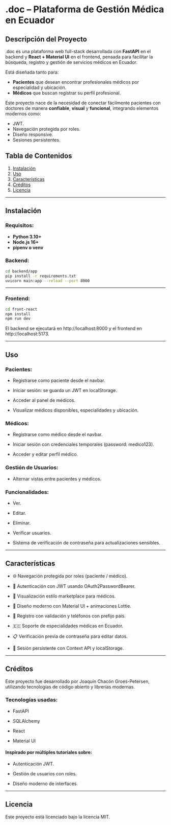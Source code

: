 # .doc – Plataforma de Gestión Médica en Ecuador

## Descripción del Proyecto

.doc es una plataforma web full-stack desarrollada con **FastAPI** en el backend y **React + Material UI** en el frontend, pensada para facilitar la búsqueda, registro y gestión de servicios médicos en Ecuador. 

Está diseñada tanto para:
- **Pacientes** que desean encontrar profesionales médicos por especialidad y ubicación.
- **Médicos** que buscan registrar su perfil profesional.

Este proyecto nace de la necesidad de conectar fácilmente pacientes con doctores de manera **confiable**, **visual** y **funcional**, integrando elementos modernos como:
- JWT.
- Navegación protegida por roles.
- Diseño responsive.
- Sesiones persistentes.

## Tabla de Contenidos

1. [Instalación](#instalación)
2. [Uso](#uso)
3. [Características](#características)
4. [Créditos](#créditos)
5. [Licencia](#licencia)

---

## Instalación

### Requisitos:
- **Python 3.10+**
- **Node.js 16+**
- **pipenv o venv**

### Backend:
```bash
cd backend/app
pip install -r requirements.txt
uvicorn main:app --reload --port 8000
```

---
### Frontend:
```bash
cd front-react
npm install
npm run dev
```
El backend se ejecutará en http://localhost:8000 y el frontend en http://localhost:5173.

---

## Uso

### Pacientes:
- Registrarse como paciente desde el navbar.
 
- Iniciar sesión: se guarda un JWT en localStorage.

- Acceder al panel de médicos.

- Visualizar médicos disponibles, especialidades y ubicación.

### Médicos:
- Registrarse como médico desde el navbar.

- Iniciar sesión con credenciales temporales (password: medico123).

- Acceder y editar perfil médico.

### Gestión de Usuarios:
- Alternar vistas entre pacientes y médicos.

### Funcionalidades:

- Ver.

- Editar.

- Eliminar.

- Verificar usuarios.

- Sistema de verificación de contraseña para actualizaciones sensibles.

---

## Características
- 🌐 Navegación protegida por roles (paciente / médico).

- 🔐 Autenticación con JWT usando OAuth2PasswordBearer.

- 🏥 Visualización estilo marketplace para médicos.

- 🎨 Diseño moderno con Material UI + animaciones Lottie.

- 📱 Registro con validación y teléfonos con prefijo país.

- 🇪🇨 Soporte de especialidades médicas en Ecuador.

- 📋 Verificación previa de contraseña para editar datos.

- 💾 Sesión persistente con Context API y localStorage. 

--- 
## Créditos
Este proyecto fue desarrollado por Joaquín Chacón Groes-Petersen, utilizando tecnologías de código abierto y librerías modernas.

### Tecnologías usadas:
- FastAPI

- SQLAlchemy

- React

- Material UI

#### Inspirado por múltiples tutoriales sobre:

- Autenticación JWT.

- Gestión de usuarios con roles.

- Diseño moderno de interfaces.

---

## Licencia

Este proyecto está licenciado bajo la licencia MIT. 